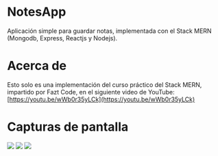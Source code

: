 # NotesApp

Aplicación simple para guardar notas, implementada con el Stack MERN (Mongodb, Express, Reactjs y Nodejs).

# Acerca de
Esto solo es una implementación del curso práctico del Stack MERN, impartido por Fazt Code, en el siguiente video de YouTube: [https://youtu.be/wWb0r35yLCk](https://youtu.be/wWb0r35yLCk)

# Capturas de pantalla
![](https://i.imgur.com/TV0MoCi.png)
![](https://i.imgur.com/AO9U0I0.png)
![](https://i.imgur.com/E8SguYg.png)
